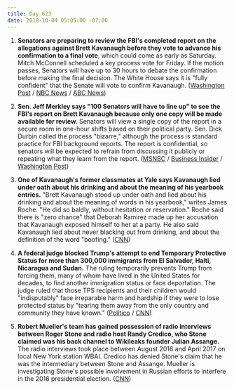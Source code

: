 ```yaml
---
title: Day 623
date: 2018-10-04 05:05:00 -07:00
---
```


1. **Senators are preparing to review the FBI's completed report on the allegations against Brett Kavanaugh before they vote to advance his confirmation to a final vote**, which could come as early as Saturday. Mitch McConnell scheduled a key process vote for Friday. If the motion passes, Senators will have up to 30 hours to debate the confirmation before making the final decision. The White House says it is "fully confident" that the Senate will vote to confirm Kavanaugh. ([Washington Post](https://www.washingtonpost.com/politics/senators-prepare-to-review-fbi-report-on-kavanaugh-after-early-morning-arrival/2018/10/04/394dbaf8-c7be-11e8-b2b5-79270f9cce17_story.html?utm_term=.937a8557c438) / [NBC News](https://www.nbcnews.com/politics/politics-news/mcconnell-sets-vote-friday-move-kavanaugh-confirmation-forward-n916491) / [ABC News](https://abcnews.go.com/Politics/senate-judiciary-receives-fbi-report-kavanaugh-allegations/story?id=58277222))

2. **Sen. Jeff Merkley says "100 Senators will have to line up" to see the FBI's report on Brett Kavanaugh because only one copy will be made available for review.** Senators will view a single copy of the report in a secure room in one-hour shifts based on their political party. Sen. Dick Durbin called the process "bizarre," although the process is standard practice for FBI background reports. The report is confidential, so senators will be expected to refrain from discussing it publicly or repeating what they learn from the report. ([MSNBC](https://www.msnbc.com/the-last-word/watch/sen-merkley-absurd-there-s-only-going-to-be-one-copy-of-fbi-report-1336331331524?v) / [Business Insider](https://www.businessinsider.com/brett-kavanaugh-fbi-report-ready-senators-read-1-hour-shifts-2018-10) / [Washington Post](https://www.washingtonpost.com/politics/senators-prepare-to-review-fbi-report-on-kavanaugh-after-early-morning-arrival/2018/10/04/394dbaf8-c7be-11e8-b2b5-79270f9cce17_story.html))

3. **One of Kavanaugh's former classmates at Yale says Kavanaugh lied under oath about his drinking and about the meaning of his yearbook entries.** "Brett Kavanaugh stood up under oath and lied about his drinking and about the meaning of words in his yearbook," writes James Roche. "He did so baldly, without hesitation or reservation." Roche said there is "zero chance" that Deborah Ramirez made up her accusation that Kavanaugh exposed himself to her at a party. He also said Kavanaugh lied about never blacking out from drinking, and about the definition of the word "boofing." ([CNN](https://www.cnn.com/2018/10/03/politics/yale-roommate-kavanaugh-cnntv/index.html))

4. **A federal judge blocked Trump's attempt to end Temporary Protective Status for more than 300,000 immigrants from El Salvador, Haiti, Nicaragua and Sudan.** The ruling temporarily prevents Trump from forcing them, many of whom have lived in the United States for decades, to find another immigration status or face deportation. The judge ruled that those TPS recipients and their children would "indisputably" face irreparable harm and hardship if they were to lose protected status by "tearing them away from the only country and community they have known." ([Politico](https://www.politico.com/story/2018/10/03/immigrants-protections-trump-legal-868126) / [CNN](https://www.cnn.com/2018/10/03/politics/tps-preliminary-injunction/index.html))

5. **Robert Mueller's team has gained possession of radio interviews between Roger Stone and radio host Randy Credico, who Stone claimed was his back channel to Wikileaks founder Julian Assange.** The radio interviews took place between August 2016 and April 2017 on local New York station WBAI. Credico has denied Stone's claim that he was the intermediary between Stone and Assange. Mueller is investigating Stone's possible involvement in Russian efforts to interfere in the 2016 presidential election. ([CNN](https://www.cnn.com/2018/10/03/politics/kfile-roger-stone-randy-credico-special-counsel/index.html))